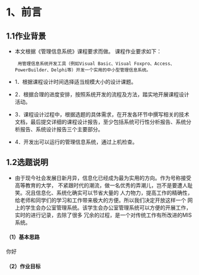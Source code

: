 # 1、前言
## 1.1作业背景
* 本文根据《管理信息系统》课程要求而做。
课程作业要求如下：

       用管理信息系统开发工具（例如Visual Basic、Visual Foxpro、Access、PowerBuilder、Delphi等）开发一个实用的中小型管理信息系统。
 * 1．根据课程设计时间选择适当规模大小的设计课题。
  * 2．根据合理的进度安排，按照系统开发的流程及方法，踏实地开展课程设计活动。
  * 3．课程设计过程中，根据选题的具体需求，在开发各环节中撰写相关的技术文档，最后提交详细的课程设计报告，至少包括系统可行性分析报告、系统分析报告、系统设计报告三个主要部分。
  * 4．开发出可以运行的管理信息系统，通过上机检查。
  
## 1.2选题说明
* 由于现今社会发展日新月异，信息化已经成为最为实用的方向。作为号称接受高等教育的大学，
不紧跟时代的潮流，做一名优秀的弄潮儿，岂不是要遭人耻笑。况且信息化、系统化确实可以节省大量的
人力物力，提高工作的精确性，给老师和同学们的学习和工作带来极大的方便。所以我们决定开放这样一个
网上的学生会办公室管理系统。该学生会办公室管理系统可以方便的开展工作，实时的进行记录，去除了很多
冗余的过程，是一个对传统工作有所改进的MIS系统。


#### （1）基本思路
你好
#### （2）作业目标
